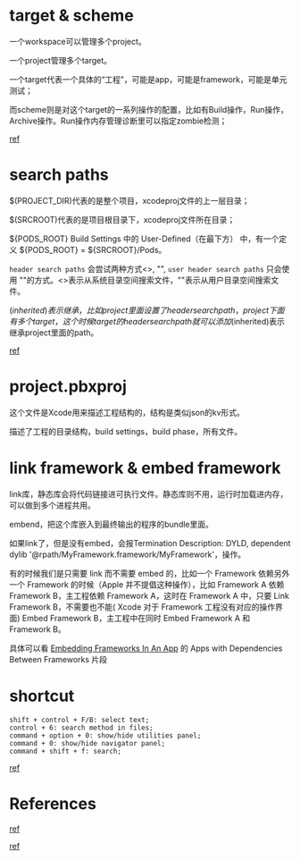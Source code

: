 
# target & scheme

一个workspace可以管理多个project。

一个project管理多个target。

一个target代表一个具体的“工程”，可能是app，可能是framework，可能是单元测试；

而scheme则是对这个target的一系列操作的配置，比如有Build操作，Run操作，Archive操作。Run操作内存管理诊断里可以指定zombie检测；

[ref](https://stackoverflow.com/questions/20637435/xcode-what-is-a-target-and-scheme-in-plain-language)

# search paths

$(PROJECT_DIR)代表的是整个项目，xcodeproj文件的上一层目录；

$(SRCROOT)代表的是项目根目录下，xcodeproj文件所在目录；

${PODS_ROOT} Build Settings 中的 User-Defined（在最下方） 中，有一个定义 ${PODS_ROOT} = ${SRCROOT}/Pods。

`header search paths` 会尝试两种方式<>, "", `user header search paths` 只会使用 ""的方式。<>表示从系统目录空间搜索文件，""表示从用户目录空间搜索文件。

$(inherited) 表示继承，比如project里面设置了header search path，project下面有多个target，这个时候target的header search path就可以添加$(inherited)表示继承project里面的path。

[ref](https://www.jianshu.com/p/d41e05e6d9fa)

# project.pbxproj

这个文件是Xcode用来描述工程结构的，结构是类似json的kv形式。

描述了工程的目录结构，build settings，build phase，所有文件。

# link framework & embed framework

link库，静态库会将代码链接进可执行文件。静态库则不用，运行时加载进内存，可以做到多个进程共用。

embend，把这个库嵌入到最终输出的程序的bundle里面。

如果link了，但是没有embed，会报Termination Description: DYLD, dependent dylib '@rpath/MyFramework.framework/MyFramework'，操作。

有的时候我们是只需要 link 而不需要 embed 的，比如一个 Framework 依赖另外一个 Framework 的时候（Apple 并不提倡这种操作），比如 Framework A 依赖 Framework B，主工程依赖 Framework A，这时在 Framework A 中，只要 Link Framework B，不需要也不能( Xcode 对于 Framework 工程没有对应的操作界面) Embed Framework B，主工程中在同时 Embed Framework A 和 Framework B。

具体可以看 [Embedding Frameworks In An App](https://developer.apple.com/library/archive/technotes/tn2435/_index.html) 的 Apps with Dependencies Between Frameworks 片段

# shortcut

```
shift + control + F/B: select text;
control + 6: search method in files;
command + option + 0: show/hide utilities panel;
command + 0: show/hide navigator panel;
command + shift + f: search;
```

[ref](https://supereasyapps.com/blog/2014/9/15/14-xcode-time-saving-shortcuts-memorize-and-improve-your-productivity)

# References

[ref](http://www.monobjc.net/xcode-project-file-format.html)

[ref](http://yulingtianxia.com/blog/2016/09/28/Let-s-Talk-About-project-pbxproj/)
